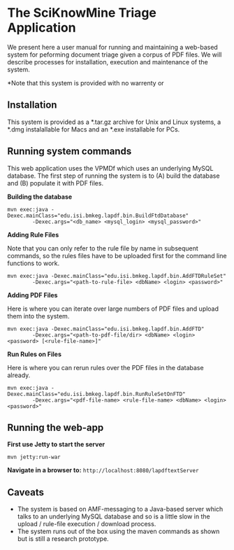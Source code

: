 The SciKnowMine Triage Application
==================================

We present here a user manual for running and maintaining a web-based system for peforming document
triage given a corpus of PDF files. We will describe processes for installation, execution and maintenance 
of the system. 

*Note that this system is provided with no warrenty or 

Installation
------------

This system is provided as a \*.tar.gz archive for Unix and Linux systems, 
a \*.dmg instalallable for Macs and an \*.exe installable for PCs.


Running system commands
-----------------------

This web application uses the VPMDf which uses an underlying MySQL database. 
The first step of running the system is to (A) build the database and (B) 
populate it with PDF files. 

**Building the database**

```
mvn exec:java -Dexec.mainClass="edu.isi.bmkeg.lapdf.bin.BuildFtdDatabase" 
        -Dexec.args="<db_name> <mysql_login> <mysql_password>"        
``` 

**Adding Rule Files**

Note that you can only refer to the rule file by name in subsequent commands, so the rules files 
have to be uploaded first for the command line functions to work.

```
mvn exec:java -Dexec.mainClass="edu.isi.bmkeg.lapdf.bin.AddFTDRuleSet" 
        -Dexec.args="<path-to-rule-file> <dbName> <login> <password>"        
``` 

**Adding PDF Files**
 
Here is where you can iterate over large numbers of PDF files and upload them into the system. 

```
mvn exec:java -Dexec.mainClass="edu.isi.bmkeg.lapdf.bin.AddFTD" 
        -Dexec.args="<path-to-pdf-file/dir> <dbName> <login> <password> [<rule-file-name>]"        
``` 

**Run Rules on Files**
 
Here is where you can rerun rules over the PDF files in the database already.

```
mvn exec:java -Dexec.mainClass="edu.isi.bmkeg.lapdf.bin.RunRuleSetOnFTD" 
        -Dexec.args="<pdf-file-name> <rule-file-name> <dbName> <login> <password>"        
``` 

Running the web-app
-------------------

**First use Jetty to start the server**

```
mvn jetty:run-war
``` 

**Navigate in a browser to:**  `http://localhost:8080/lapdftextServer` 

Caveats
-------

* The system is based on AMF-messaging to a Java-based server which talks to an underlying MySQL database and so is a little slow in the upload / rule-file execution / download process.
* The system runs out of the box using the maven commands as shown but is still a research prototype.

